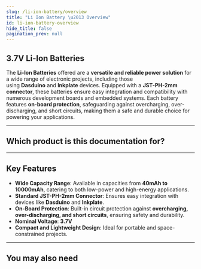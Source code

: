 ```yaml
---
slug: /li-ion-battery/overview
title: "Li Ion Battery \u2013 Overview"
id: li-ion-battery-overview
hide_title: false
pagination_prev: null
---
```

## 3.7V Li-Ion Batteries

The **Li-Ion Batteries** offered are a **versatile and reliable power solution** for a wide range of electronic projects, including those using **Dasduino** and **Inkplate** devices. Equipped with a **JST-PH-2mm connector**, these batteries ensure easy integration and compatibility with numerous development boards and embedded systems. Each battery features **on-board protection**, safeguarding against overcharging, over-discharging, and short circuits, making them a safe and durable choice for powering your applications.

<CenteredImage src="/img/li-ion-battery/333288.jpg" alt="Li-ion battery 5000mAh 3.7V" caption="Li-ion battery 5000mAh 3.7V"/>

---

## Which product is this documentation for?

<QuickLink 
  title="Li-ion battery 40mAh 3.7V" 
  description="Li-ion battery 40mAh 3.7V" 
  url="https://soldered.com/product/li-ion-battery-40mah-3-7v/"
  image="/img/li-ion-battery/333275.jpg" 
/>
<QuickLink 
  title="Li-ion battery 100mAh 3.7V" 
  description="Li-ion battery 100mAh 3.7V"
  url="https://soldered.com/product/li-ion-battery-100mah-3-7v-copy/"
  image="/img/li-ion-battery/333276.jpg" 
/>
<QuickLink 
  title="Li-ion battery 380mAh 3.7V" 
  description="Li-ion battery 380mAh 3.7V" 
  url="https://soldered.com/product/li-ion-battery-40mah-3-7v/"
  image="/img/li-ion-battery/333277.jpg" 
/>
<QuickLink 
  title="Li-ion battery 500mAh 3.7V" 
  description="Li-ion battery 500mAh 3.7V" 
  url="https://soldered.com/product/li-ion-battery-500mah-3-7v/"
  image="/img/li-ion-battery/333278.jpg" 
/>
<QuickLink 
  title="Li-ion battery 600mAh 3.7V" 
  description="Li-ion battery 600mAh 3.7V" 
  url="https://soldered.com/product/li-ion-baterija-600mah-3-7v/"
  image="/img/li-ion-battery/333279.jpg" 
/>
<QuickLink 
  title="Li-ion battery 680mAh 3.7V" 
  description="Li-ion battery 680mAh 3.7V" 
  url="https://soldered.com/product/li-ion-battery-380mah-3-7v-copy/"
  image="/img/li-ion-battery/333280.jpg" 
/>
<QuickLink 
  title="Li-ion battery 900mAh 3.7V" 
  description="Li-ion battery 900mAh 3.7V" 
  url="https://soldered.com/product/li-ion-battery-900mah-3-7v/"
  image="/img/li-ion-battery/333281.jpg" 
/>
<QuickLink 
  title="Li-ion battery 1200mAh 3.7V" 
  description="Li-ion battery 1200mAh 3.7V" 
  url="https://soldered.com/product/li-ion-battery-1200mah-3-7v/"
  image="/img/li-ion-battery/333282.jpg" 
/>
<QuickLink 
  title="Li-ion battery 1500mAh 3.7V" 
  description="Li-ion battery 1500mAh 3.7V" 
  url="https://soldered.com/product/li-ion-battery-1500mah-3-7v/"
  image="/img/li-ion-battery/333283.jpg" 
/>
<QuickLink 
  title="Li-ion battery 1800mAh 3.7V" 
  description="Li-ion battery 1800mAh 3.7V" 
  url="https://soldered.com/product/li-ion-battery-1800mah-3-7v/"
  image="/img/li-ion-battery/333284.jpg" 
/>
<QuickLink 
  title="Li-ion battery 2100mAh 3.7V" 
  description="Li-ion battery 2100mAh 3.7V" 
  url="https://soldered.com/product/li-ion-battery-2100mah-3-7v/"
  image="/img/li-ion-battery/333285.jpg" 
/>
<QuickLink 
  title="Li-ion battery 3000mAh 3.7V" 
  description="Li-ion battery 3000mAh 3.7V" 
  url="https://soldered.com/product/li-ion-battery-3000mah-3-7v/"
  image="/img/li-ion-battery/333286.jpg" 
/>
<QuickLink 
  title="Li-ion battery 4000mAh 3.7V" 
  description="Li-ion battery 4000mAh 3.7V" 
  url="https://soldered.com/product/li-ion-battery-4000mah-3-7v/"
  image="/img/li-ion-battery/333287.jpg" 
/>
<QuickLink 
  title="Li-ion battery 5000mAh 3.7V" 
  description="Li-ion battery 5000mAh 3.7V" 
  url="https://soldered.com/product/li-ion-battery-5000mah-3-7v/"
  image="/img/li-ion-battery/333288.jpg" 
/>
<QuickLink 
  title="Li-ion battery 6000mAh 3.7V" 
  description="Li-ion battery 6000mAh 3.7V" 
  url="https://soldered.com/product/li-ion-battery-6000mah-3-7v/"
  image="/img/li-ion-battery/333289.jpg" 
/>
<QuickLink 
  title="Li-ion battery 10000mAh 3.7V" 
  description="Li-ion battery 10000mAh 3.7V" 
  url="https://soldered.com/product/li-ion-battery-10000mah-3-7v/"
  image="/img/li-ion-battery/333290.jpg" 
/>

---

## Key Features

*   **Wide Capacity Range**: Available in capacities from **40mAh to 10000mAh**, catering to both low-power and high-energy applications. 
*   **Standard JST-PH-2mm Connector**: Ensures easy integration with devices like **Dasduino** and **Inkplate**.  
*   **On-Board Protection**: Built-in circuit protection against **overcharging, over-discharging, and short circuits**, ensuring safety and durability. 
*   **Nominal Voltage**: **3.7V**
*   **Compact and Lightweight Design**: Ideal for portable and space-constrained projects.
---
## You may also need

<QuickLink 
  title="Li-ion charger" 
  description="Li-ion charger for lithium batteries"
  url="https://soldered.com/product/li-ion-charger/"
  image="/img/li-ion-battery/333013.jpg" 
/> 

<QuickLink 
  title="Li-ion charger with protection" 
  description="Li-ion charger for lithium batteries with protection"
  url="https://soldered.com/product/li-ion-charger-with-protection/"
  image="/img/li-ion-battery/333014.jpg" 
/> 

<QuickLink 
  title="MPPT Li-Ion CN3791 charger board" 
  description="MPPT Li-Ion CN3791 charger board"
  url="https://soldered.com/product/mppt-li-ion-cn3791-charger-board/"
  image="/img/li-ion-battery/333136.jpg" 
/> 